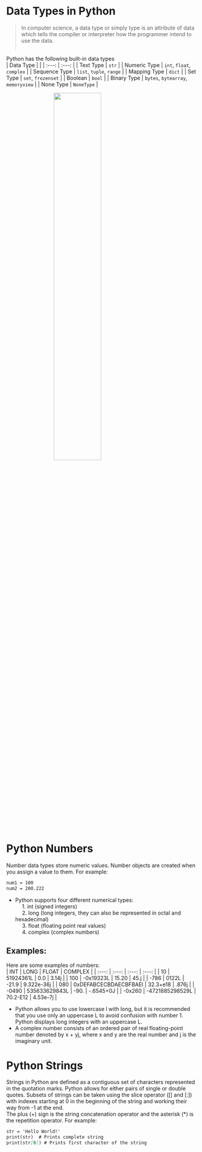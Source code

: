 # Data Types in Python
> In computer science, a data type or simply type is an attribute of data which tells the compiler or interpreter how the programmer intend to use the data.
<br><br>

Python has the following built-in data types <br>
| Data Type | |
| :---: | :---: |
| Text Type | `str` |
| Numeric Type | `int`, `float`, `complex` |
| Sequence Type | `list`, `tuple`, `range` |
| Mapping Type | `dict` |
| Set Type | `set`, `frozenset` |
| Boolean | `bool` |
| Binary Type | `bytes`, `bytearray`, `memoryview` |
| None Type | `NoneType` |

<img style="width:50%; display:block; margin-left:auto; margin-right:auto;" src="https://upload.wikimedia.org/wikipedia/commons/thumb/1/10/Python_3._The_standard_type_hierarchy.png/636px-Python_3._The_standard_type_hierarchy.png"> 

# Python Numbers
Number data types store numeric values. Number objects are created when you assign a value to them. For example:
```md
num1 = 100
num2 = 200.222
```
* Python supports four different numerical types: <br>
&emsp; 1. int (signed integers) <br>
&emsp; 2. long (long integers, they can also be represented in octal and hexadecimal) <br>
&emsp; 3. float (floating point real values) <br>
&emsp; 4. complex (complex numbers)

## Examples:
Here are some examples of numbers: <br>
| INT | LONG | FLOAT | COMPLEX |
| :---: | :---: | :---: | :---: |
| 10 | 51924361L | 0.0 | 3.14j |
| 100 | -0x19323L | 15.20 | 45.j |
| -786 | 0122L | -21.9 | 9.322e-36j |
| 080 | 0xDEFABCECBDAECBFBAEI | 32.3+e18 | .876j |
| -0490 | 535633629843L | -90. | -.6545+0J |
| -0x260 | -4721885298529L | 70.2-E12 | 4.53e-7j |

* Python allows you to use lowercase l with long, but it is recommended that you use only an uppercase L to avoid confusion with number 1. Python displays long integers with an uppercase L. <br>
* A complex number consists of an ordered pair of real floating-point number denoted by x + yj, where x and y are the real number and j is the imaginary unit.

# Python Strings
Strings in Python are defined as a contiguous set of characters represented in the quotation marks. Python allows for either pairs of single or double quotes. Subsets of strings can be taken using the slice operator ([] and [:]) with indexes starting at 0 in the beginning of the string and working their way from -1 at the end. <br>
The plus (+) sign is the string concatenation operator and the asterisk (*) is the repetition operator. For example:
```md
str = 'Hello World!'
print(str)  # Prints complete string
print(str[0]) # Prints first character of the string
```
